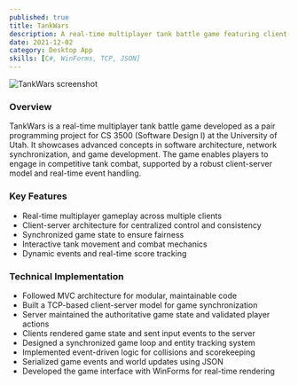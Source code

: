 ```yaml
---
published: true
title: TankWars
description: A real-time multiplayer tank battle game featuring client-server architecture, synchronized gameplay, and MVC design principles.
date: 2021-12-02
category: Desktop App
skills: [C#, WinForms, TCP, JSON]
---
```


![TankWars screenshot](/images/portfolio/TankWars.png)

### Overview

TankWars is a real-time multiplayer tank battle game developed as a pair programming project for CS 3500 (Software Design I) at the University of Utah. It showcases advanced concepts in software architecture, network synchronization, and game development. The game enables players to engage in competitive tank combat, supported by a robust client-server model and real-time event handling.

### Key Features

- Real-time multiplayer gameplay across multiple clients
- Client-server architecture for centralized control and consistency
- Synchronized game state to ensure fairness
- Interactive tank movement and combat mechanics
- Dynamic events and real-time score tracking

### Technical Implementation

- Followed MVC architecture for modular, maintainable code
- Built a TCP-based client-server model for game synchronization
- Server maintained the authoritative game state and validated player actions
- Clients rendered game state and sent input events to the server
- Designed a synchronized game loop and entity tracking system
- Implemented event-driven logic for collisions and scorekeeping
- Serialized game events and world updates using JSON
- Developed the game interface with WinForms for real-time rendering

